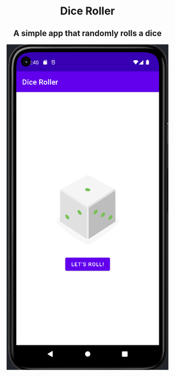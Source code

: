 <div align='center'>
 <h1>Dice Roller</h1>
 <h2>A simple app that randomly rolls a dice</h2>
 <img alt='App' src='/images/readme/Screenshot 2022-06-23 124119.png'>
</div>
